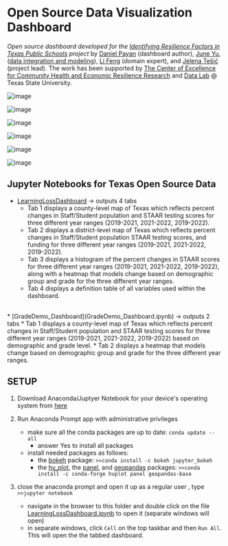 # Open Source Data Visualization Dashboard


_Open source dashboard developed for the [Identifying Resilience Factors in Texas Public Schools](2022Fall-CHERR-Poster.pdf) project_  by [Daniel Payan](https://github.com/danielpayan13) (dashboard author), [June Yu](https://j-y-yu.github.io/), ([data integration and modeling](https://github.com/DataLab12/educationDataScience)), [Li Feng](https://lifeng.wp.txstate.edu/) (domain expert), and [Jelena Tešić](jtesic.github.io) (project lead). The work has been supported by [The Center of Excellence for Community Health and Economic Resilience Research](https://www.cherr.txst.edu/) and [Data Lab](https://DataLab12.github.io) @ Texas State University.

![image](https://media.git.txstate.edu/user/1705/files/151fb0a6-9e9e-4cf5-8397-43c78586660a)

![image](https://media.git.txstate.edu/user/1705/files/e8271a6a-d2cd-4438-88a6-1c10a6e441d0)

![image](https://media.git.txstate.edu/user/1705/files/0e2cfb72-54e2-43b6-b639-5751b341e899)

![image](https://media.git.txstate.edu/user/1705/files/c2ea0a3d-74fc-4300-920f-d9d5d145329c)

![image](https://user-images.githubusercontent.com/87658834/232095006-7e8f919c-3850-43f1-ba08-db4ac3556649.png)

![image](https://user-images.githubusercontent.com/87658834/232095291-d288a16c-e0bc-48d6-a306-2cc70c996539.png)




## Jupyter Notebooks for Texas Open Source Data
* [LearningLossDashboard](LearningLossDashboard.ipynb) -> outputs 4 tabs
    * Tab 1 displays a county-level map of Texas which reflects percent changes in Staff/Student population and STAAR testing scores for three different year ranges (2019-2021, 2021-2022, 2019-2022).
    * Tab 2 displays a district-level map of Texas which reflects percent changes in Staff/Student population STAAR testing scores, and funding for three different year ranges (2019-2021, 2021-2022, 2019-2022).
    * Tab 3 displays a histogram of the percent changes in STAAR scores for three different year ranges (2019-2021, 2021-2022, 2019-2022), along with a heatmap that models change based on demographic group and grade for the three different year ranges.
    * Tab 4 displays a definition table of all variables used within the dashboard.
<br> 
* [GradeDemo_Dashboard](GradeDemo_Dashboard.ipynb) -> outputs 2 tabs
    * Tab 1 displays a county-level map of Texas which reflects percent changes in Staff/Student population and STAAR testing scores for three different year ranges (2019-2021, 2021-2022, 2019-2022) based on demographic and grade level.
    * Tab 2 displays a heatmap that models change based on demographic group and grade for the three different year ranges.

## SETUP
  1. Download Anaconda/Juptyer Notebook for your device's operating system from [here](https://www.anaconda.com/products/distribution#Downloads)
  2. Run Anaconda Prompt app with administrative privileges
     * make sure all the conda packages are up to date: ```conda update --all```
       * answer Yes to install all packages   
     * install needed packages as follows: 
       * the [bokeh](https://anaconda.org/bokeh/jupyter_bokeh) package: ```>>conda install -c bokeh jupyter_bokeh```
       * the [hv_plot](https://anaconda.org/conda-forge/hvplot), the [panel](https://anaconda.org/conda-forge/panel), and [geopandas](https://anaconda.org/conda-forge/geopandas-base) packages: ```>>conda install -c conda-forge hvplot panel geopandas-base```

  3. close the anaconda prompt and open it up as a regular user , type ```>>jupyter notebook```
     * navigate in the browser to this folder and double click on the file [LearningLossDashboard.ipynb](LearningLossDashboard.ipynb) to open it (separate windows will open)
     * in separate windows, click `Cell` on the top taskbar and then `Run All`. This will open the the tabbed dashboard.
